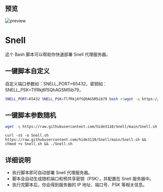 ## 预览

![preview](预览.png)

# Snell 

这个 Bash 脚本可以帮助你快速部署 Snell 代理服务器。
## 一键脚本自定义
自定义端口参数如：SNELL_PORT=65432，密钥如：SNELL_PSK=TlfRkj6fSQhAGSM5ib79，
```bash
SNELL_PORT=65432 SNELL_PSK=TlfRkj6fSQhAGSM5ib79 bash <(wget -q https://raw.githubusercontent.com/hide3110/Snell/main/Snell.sh)
```
## 一键脚本参数随机
```bash
wget -q https://raw.githubusercontent.com/hide3110/Snell/main/Snell.sh -O Snell.sh && chmod +x Snell.sh && ./Snell.sh
```
```
curl -sS -o Snell.sh https://raw.githubusercontent.com/hide3110/Snell/main/Snell.sh && chmod +x Snell.sh && ./Snell.sh
```


## 详细说明

- 执行脚本即可自动部署 Snell 代理服务器。
- 脚本会自动生成随机端口和预共享密钥（PSK），并配置在 Snell 服务器中。
- 执行完脚本后，你会得到服务器的 IP 地址、端口号、PSK 等相关信息。



